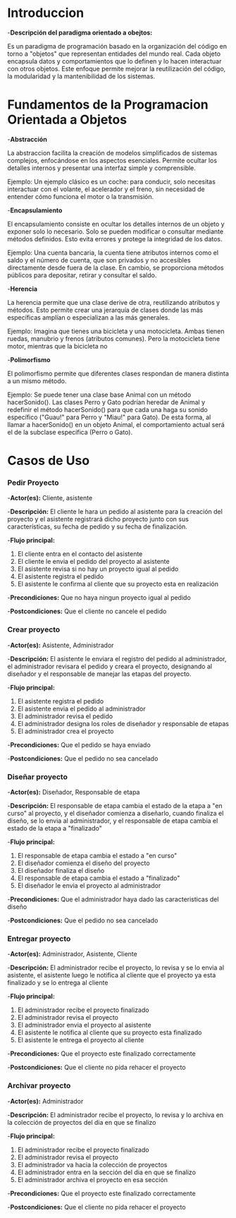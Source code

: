 # Introduccion

-**Descripción del paradigma orientado a obejtos:**

Es un paradigma de programación basado en la organización del código en torno a "objetos" que representan entidades del mundo real. Cada objeto encapsula datos y comportamientos que lo definen y lo hacen interactuar con otros objetos. Este enfoque permite mejorar la reutilización del código, la modularidad y la mantenibilidad de los sistemas.

# Fundamentos de la Programacion Orientada a Objetos

-**Abstracción**

La abstraccion facilita la creación de modelos simplificados de sistemas complejos, enfocándose en los aspectos esenciales. Permite ocultar los detalles internos y presentar una interfaz simple y comprensible.

Ejemplo:
Un ejemplo clásico es un coche: para conducir, solo necesitas interactuar con el volante, el acelerador y el freno, sin necesidad de entender cómo funciona el motor o la transmisión.

-**Encapsulamiento**

El encapsulamiento consiste en ocultar los detalles internos de un objeto y exponer solo lo necesario. Solo se pueden modificar o consultar mediante métodos definidos. Esto evita errores y protege la integridad de los datos.

Ejemplo:
Una cuenta bancaria, la cuenta tiene atributos internos como el saldo y el número de cuenta, que son privados y no accesibles directamente desde fuera de la clase. En cambio, se proporciona métodos públicos para depositar, retirar y consultar el saldo.

-**Herencia**

La herencia permite que una clase derive de otra, reutilizando atributos y métodos. Esto permite crear una jerarquía de clases donde las más específicas amplían o especializan a las más generales.

Ejemplo:
Imagina que tienes una bicicleta y una motocicleta.
Ambas tienen ruedas, manubrio y frenos (atributos comunes).
Pero la motocicleta tiene motor, mientras que la bicicleta no

-**Polimorfismo**

El polimorfismo permite que diferentes clases respondan de manera distinta a un mismo método.

Ejemplo:
Se puede tener una clase base Animal con un método hacerSonido(). Las clases Perro y Gato podrían heredar de Animal y redefinir el método hacerSonido() para que cada una haga su sonido específico ("Guau!" para Perro y "Miau!" para Gato). De esta forma, al llamar a hacerSonido() en un objeto Animal, el comportamiento actual será el de la subclase específica (Perro o Gato).

# Casos de Uso

### Pedir Proyecto

-**Actor(es):** Cliente, asistente

-**Descripción:** El cliente le hara un pedido al asistente para la creación del proyecto y el asistente registrará dicho proyecto junto con sus características, su fecha de pedido y su fecha de finalización.

-**Flujo principal:**

1. El cliente entra en el contacto del asistente
2. El cliente le envia el pedido del proyecto al asistente
3. El asistente revisa si no hay un proyecto igual al pedido
4. El asistente registra el pedido
5. El asistente le confirma al cliente que su proyecto esta en realización

-**Precondiciones:** Que no haya ningun proyecto igual al pedido

-**Postcondiciones:** Que el cliente no cancele el pedido

### Crear proyecto

-**Actor(es):** Asistente, Administrador

-**Descripción:** El asistente le enviara el registro del pedido al administrador, el administrador revisara el pedido y creara el proyecto, designando al diseñador y el responsable de manejar las etapas del proyecto.

-**Flujo principal:**

1. El asistente registra el pedido
2. El asistente envia el pedido al administrador
3. El administrador revisa el pedido
4. El administrador designa los roles de diseñador y responsable de etapas
5. El administrador crea el proyecto

-**Precondiciones:** Que el pedido se haya enviado

-**Postcondiciones:** Que el pedido no sea cancelado

### Diseñar proyecto

-**Actor(es):** Diseñador, Responsable de etapa

-**Descripción:** El responsable de etapa cambia el estado de la etapa a "en curso" al proyecto, y el diseñador comienza a diseñarlo, cuando finaliza el diseño, se lo envia al administrador, y el responsable de etapa cambia el estado de la etapa a "finalizado"

-**Flujo principal:**

1. El responsable de etapa cambia el estado a "en curso"
2. El diseñador comienza el diseño del proyecto
3. El diseñador finaliza el diseño
4. El responsable de etapa cambia el estado a "finalizado"
5. El diseñador le envia el proyecto al administrador

-**Precondiciones:** Que el administrador haya dado las caracteristicas del diseño

-**Postcondiciones:** Que el pedido no sea cancelado

### Entregar proyecto

-**Actor(es):** Administrador, Asistente, Cliente

-**Descripción:** El administrador recibe el proyecto, lo revisa y se lo envia al asistente, el asistente luego le notifica al cliente que el proyecto ya esta finalizado y se lo entrega al cliente

-**Flujo principal:**

1. El administrador recibe el proyecto finalizado
2. El administrador revisa el proyecto
3. El administrador envia el proyecto al asistente
4. El asistente le notifica al cliente que su proyecto esta finalizado
5. El asistente le entrega el proyecto al cliente

-**Precondiciones:** Que el proyecto este finalizado correctamente

-**Postcondiciones:** Que el cliente no pida rehacer el proyecto

### Archivar proyecto

-**Actor(es):** Administrador

-**Descripción:** El administrador recibe el proyecto, lo revisa y lo archiva en la colección de proyectos del dia en que se finalizo

-**Flujo principal:**

1. El administrador recibe el proyecto finalizado
2. El administrador revisa el proyecto
3. El administrador va hacia la colección de proyectos
4. El administrador entra en la sección del dia en que se finalizo
5. El administrador archiva el proyecto en esa sección

-**Precondiciones:** Que el proyecto este finalizado correctamente

-**Postcondiciones:** Que el cliente no pida rehacer el proyecto
